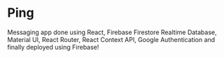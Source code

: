 # Ping
Messaging app done using React, Firebase Firestore Realtime Database, Material UI, React Router, React Context API, Google Authentication and finally deployed using Firebase!
